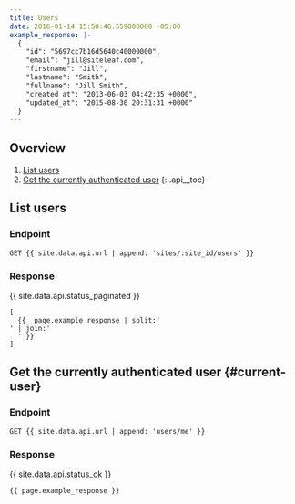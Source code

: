 ```yaml
---
title: Users
date: 2016-01-14 15:50:46.559000000 -05:00
example_response: |-
  {
    "id": "5697cc7b16d5640c40000000",
    "email": "jill@siteleaf.com",
    "firstname": "Jill",
    "lastname": "Smith",
    "fullname": "Jill Smith",
    "created_at": "2013-06-03 04:42:35 +0000",
    "updated_at": "2015-08-30 20:31:31 +0000"
  }
---
```


## Overview

1. [List users](#list-users)
1. [Get the currently authenticated user](#current-user)
{: .api__toc}




## List users

### Endpoint

~~~
GET {{ site.data.api.url | append: 'sites/:site_id/users' }}
~~~

### Response

{{ site.data.api.status_paginated }}
~~~
[
  {{  page.example_response | split:'
' | join:'
  ' }}
]
~~~





## Get the currently authenticated user {#current-user}

### Endpoint

~~~
GET {{ site.data.api.url | append: 'users/me' }}
~~~

### Response

{{ site.data.api.status_ok }}
~~~
{{ page.example_response }}
~~~

